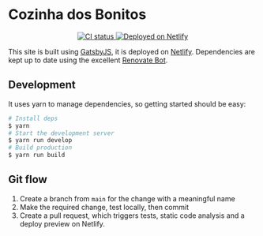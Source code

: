 # Cozinha dos Bonitos

<p align="center">
  <a href="https://github.com/cozinhadosbonitos/website/actions/workflows/ci.yml?query=branch%3Amain">
    <img alt="CI status" src="https://img.shields.io/github/actions/workflow/status/cozinhadosbonitos/website/ci.yml?branch=main&label=CI&logo=github&logoColor=white&style=flat-square">
  </a>
  <a href="https://app.netlify.com/sites/cozinhadosbonitos/deploys">
    <img src="https://img.shields.io/netlify/eeed038d-eb38-46f6-ba73-387aedb05935?label=Netlify&logo=netlify&logoColor=white&style=flat-square" alt="Deployed on Netlify"/>
  </a>
</p>

This site is built using [GatsbyJS](https://www.gatsbyjs.org/), it is deployed on [Netlify](https://www.netlify.com/).
Dependencies are kept up to date using the excellent [Renovate Bot](https://renovatebot.com/).

## Development

It uses yarn to manage dependencies, so getting started should be easy:

```bash
# Install deps
$ yarn
# Start the development server
$ yarn run develop
# Build production
$ yarn run build
```

## Git flow

1. Create a branch from `main` for the change with a meaningful name
2. Make the required change, test locally, then commit
3. Create a pull request, which triggers tests, static code analysis and a deploy preview on Netlify.
